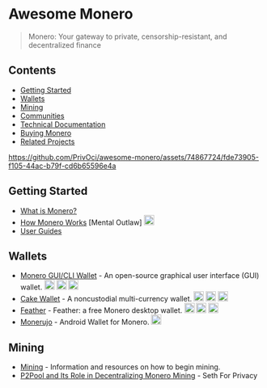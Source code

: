 # Awesome Monero

> Monero: Your gateway to private, censorship-resistant, and decentralized finance

## Contents
- [Getting Started](#getting-started)
- [Wallets](#wallets)
- [Mining](#mining)
- [Communities](#communities)
- [Technical Documentation](#technical-documentation)
- [Buying Monero](#buying-monero)
- [Related Projects](#related-projects)

https://github.com/PrivOci/awesome-monero/assets/74867724/fde73905-f105-44ac-b79f-cd6b65596e4a

## Getting Started
* [What is Monero?](https://web.getmonero.org/get-started/what-is-monero)
* [How Monero Works](https://www.youtube.com/watch?v=QrHsFZBab4U) [Mental Outlaw] <img src="https://github.com/PrivOci/awesome-monero/assets/74867724/001a4371-de75-4565-bc0f-a21270af609a" width="20" height="20">
* [User Guides](https://web.getmonero.org/resources/user-guides/)

## Wallets
* [Monero GUI/CLI Wallet](https://www.getmonero.org/downloads/) - An open-source graphical user interface (GUI) wallet.
  <img src="https://github.com/PrivOci/awesome-monero/assets/74867724/ca53c381-6a4a-450c-b2f5-5223fa3ad19e" width="20" height="20">
  <img src="https://github.com/PrivOci/awesome-monero/assets/74867724/88f937e1-eb4d-4703-b3f9-ff3b0fa55a75" width="20" height="20">
  <img src="https://github.com/PrivOci/awesome-monero/assets/74867724/5491fb42-15eb-4ea5-8194-35a69bdd2c18" width="20" height="20">
* [Cake Wallet](https://cakewallet.com/) - A noncustodial multi-currency wallet.
  <img src="https://github.com/PrivOci/awesome-monero/assets/74867724/88f937e1-eb4d-4703-b3f9-ff3b0fa55a75" width="20" height="20">
  <img src="https://github.com/PrivOci/awesome-monero/assets/74867724/5491fb42-15eb-4ea5-8194-35a69bdd2c18" width="20" height="20">
  <img src="https://github.com/PrivOci/awesome-monero/assets/74867724/bab4375e-e6e2-49da-b544-fdc1385f0bec" width="20" height="20">
* [Feather](https://featherwallet.org) - Feather: a free Monero desktop wallet.
  <img src="https://github.com/PrivOci/awesome-monero/assets/74867724/ca53c381-6a4a-450c-b2f5-5223fa3ad19e" width="20" height="20">
  <img src="https://github.com/PrivOci/awesome-monero/assets/74867724/88f937e1-eb4d-4703-b3f9-ff3b0fa55a75" width="20" height="20">
  <img src="https://github.com/PrivOci/awesome-monero/assets/74867724/5491fb42-15eb-4ea5-8194-35a69bdd2c18" width="20" height="20">
* [Monerujo](https://www.monerujo.io/) - Android Wallet for Monero.
  <img src="https://github.com/PrivOci/awesome-monero/assets/74867724/bab4375e-e6e2-49da-b544-fdc1385f0bec" width="20" height="20">

 
## Mining
* [Mining](https://web.getmonero.org/get-started/mining/) - Information and resources on how to begin mining.
* [P2Pool and Its Role in Decentralizing Monero Mining](https://localmonero.co/knowledge/p2pool-decentralizing-monero-mining?language=en) - Seth For Privacy

